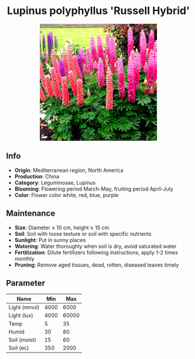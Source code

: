<h1 align='center'>Lupinus polyphyllus 'Russell Hybrid'</h1>
<p align="center">
    <img 
        align='center'
        width='320'
        src="../images/lupinus polyphyllus russell hybrid.png" 
        alt='Lupinus polyphyllus 'Russell Hybrid'' />
</p>

## Info

 - **Origin**: Mediterranean region, North America
 - **Production**: China
 - **Category**: Leguminosae, Lupinus
 - **Blooming**: Flowering period March-May, fruiting period April-July
 - **Color**: Flower color white, red, blue, purple

## Maintenance

 - **Size**: Diameter ≥ 10 cm, height ≥ 15 cm
 - **Soil**: Soil with loose texture or soil with specific nutrients
 - **Sunlight**: Put in sunny places
 - **Watering**: Water thoroughly when soil is dry, avoid saturated water
 - **Fertilization**: Dilute fertilizers following instructions, apply 1-2 times monthly
 - **Pruning**: Remove aged tissues, dead, rotten, diseased leaves timely

## Parameter

| Name         | Min  | Max   |
|--------------|------|-------|
| Light (mmol) | 4000 | 6000  |
| Light (lux)  | 4000 | 60000 |
| Temp         | 5    | 35    |
| Humid        | 30   | 80    |
| Soil (moist) | 15   | 60    |
| Soil (ec)    | 350  | 2000  |